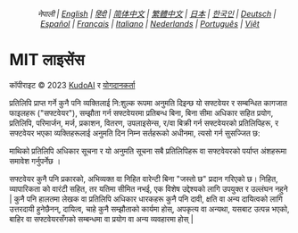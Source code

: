 <div align="center">
    <h6>
        <a href="../"><img height=15 style="margin: 0 3px -2px" src="https://raw.githubusercontent.com/KudoAI/chatgpt.js/6fa1659feadaf70853996dc7d7f6e1ab5a1e6301/media/images/icons/earth-americas.svg"></a>
        नेपाली |
        <a href="../../LICENSE.md">English</a> |
        <a href="../hi/LICENSE.md">हिंदी</a> |
        <a href="../zh-cn/LICENSE.md">简体中文</a> |
        <a href="../zh-tw/LICENSE.md">繁體中文</a> |
        <a href="../ja/LICENSE.md">日本</a> |
        <a href="../ko/LICENSE.md">한국인</a> |
        <a href="../de/LICENSE.md">Deutsch</a> |
        <a href="../es/LICENSE.md">Español</a> |
        <a href="../fr/LICENSE.md">Français</a> |
        <a href="../it/LICENSE.md">Italiano</a> |
        <a href="../nl/LICENSE.md">Nederlands</a> |
        <a href="../pt/LICENSE.md">Português</a> |
        <a href="../vi/LICENSE.md">Việt</a>
    </h6>
</div>

# MIT लाइसेंस

कॉपीराइट © 2023 [KudoAI](https://github.com/KudoAI) र [योगदानकर्ता](.#-योगदानकर्ता)

प्रतिलिपि प्राप्त गर्ने कुनै पनि व्यक्तिलाई नि:शुल्क रूपमा अनुमति दिइन्छ
यो सफ्टवेयर र सम्बन्धित कागजात फाइलहरू ("सफ्टवेयर"), सम्झौता गर्न
सफ्टवेयरमा प्रतिबन्ध बिना, बिना सीमा अधिकार सहित
प्रयोग, प्रतिलिपि, परिमार्जन, मर्ज, प्रकाशन, वितरण, उपलाइसेन्स, र/वा बिक्री गर्न
सफ्टवेयरको प्रतिलिपिहरू, र सफ्टवेयर भएका व्यक्तिहरूलाई अनुमति दिन
निम्न सर्तहरूको अधीनमा, त्यसो गर्न सुसज्जित छ:

माथिको प्रतिलिपि अधिकार सूचना र यो अनुमति सूचना सबै प्रतिलिपिहरू वा सफ्टवेयरको पर्याप्त अंशहरूमा समावेश गर्नुपर्नेछ ।

सफ्टवेयर कुनै पनि प्रकारको, अभिव्यक्त वा निहित वारेन्टी बिना "जस्तो छ" प्रदान गरिएको छ। निहित, व्यापारिकता को वारंटी सहित, तर यतिमा सीमित नभई, एक विशेष उद्देश्यको लागि उपयुक्त र उल्लंघन नहुने | कुनै पनि हालतमा लेखक वा प्रतिलिपि अधिकार धारकहरू कुनै पनि दावी, क्षति वा अन्य दायित्वको लागि उत्तरदायी हुनेछैनन्, दायित्व, चाहे कुनै सम्झौताको कार्यमा होस्, अपकृत्य वा अन्यथा, यसबाट उत्पन्न भएको,
बाहिर वा सफ्टवेयरसँगको सम्बन्धमा वा प्रयोग वा अन्य व्यवहारमा होस् |
